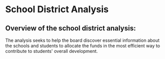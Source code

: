 # School District Analysis

## Overview of the school district analysis: 

The analysis seeks to help the board discover essential information about the schools and students to allocate the funds in the most efficient way to contribute to students' overall development. 
